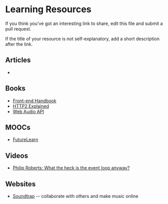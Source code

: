 # Learning Resources

If you think you've got an interesting link to share, edit this file and submit a pull request.

If the title of your resource is not self-explanatory, add a short description after the link.

## Articles

- 

## Books

- [Front-end Handbook](http://www.frontendhandbook.com/learning/module.html)
- [HTTP2 Explained](http://http2-explained.haxx.se/content/en/index.html)
- [Web Audio API](http://chimera.labs.oreilly.com/books/1234000001552/index.html)

## MOOCs

- [FutureLearn](https://www.futurelearn.com/courses)

## Videos

- [Philip Roberts: What the heck is the event loop anyway?](https://www.youtube.com/watch?v=8aGhZQkoFbQ)

## Websites

- [Soundtrap](https://www.soundtrap.com) -- collaborate with others and make music online
